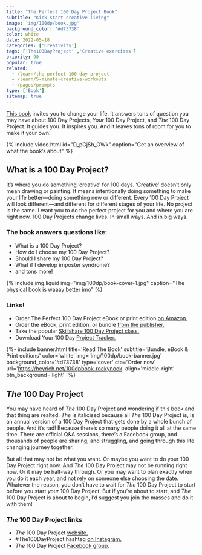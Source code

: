 ```yaml
---
title: "The Perfect 100 Day Project Book"
subtitle: "Kick-start creative living"
image: 'img/100dp/book.jpg'
background_color: '#d73738'
color: white
date: 2022-05-18
categories: ['Creativity']
tags: ['The100DayProject' ,'Creative exercises']
priority: 90
popular: true
related:
  - /learn/the-perfect-100-day-project
  - /learn/5-minute-creative-workouts
  - /pages/prompts
type: ['Book']
sitemap: true
---
```


[This book](https://heyrich.net/100dpbook-rockynook) invites you to change your life. It answers tons of question you may have about 100 Day Projects, *Your* 100 Day Project, and *The* 100 Day Project. It guides you. It inspires you. And it leaves tons of room for you to make it your own.

{% include video.html id="D_pGjSh_OWk" caption="Get an overview of what the book’s about" %}

## What is a 100 Day Project?
It’s where you do something ‘creative’ for 100 days. ‘Creative’ doesn’t only mean drawing or painting. It means intentionally doing something to make your life better—doing something new or different. Every 100 Day Project will look different—and different for different stages of your life. No project is the same. I want you to do the perfect project for you and where you are right now. 100 Day Projects change lives. In small ways. And in big ways.

### The book answers questions like:
- What is a 100 Day Project?
- How do I choose my 100 Day Project?
- Should I share my 100 Day Project?
- What if I develop imposter syndrome?
- and tons more!

{% include img.liquid img="img/100dp/book-cover-1.jpg" caption="The physical book is waaay better imo" %}

### Links!
- Order The Perfect 100 Day Project eBook or print edition [on Amazon.](https://heyrich.net/100dpbook-amazon)
- Order the eBook, print edition, or bundle [from the publisher.](https://heyrich.net/100dpbook-rockynook)
- Take the popular [Skillshare 100 Day Project class.](https://heyrich.net/perfect-100-day-proj)
- Download Your 100 Day [Project Tracker.](/downloads/your-100dp-tracker.pdf)

{%- include banner.html title='Read The Book' subtitle='Bundle, eBook &amp; <br> Print editions' color='white' img='img/100dp/book-banner.jpg' background_color='#d73738' type='cover' cta='Order now' url='https://heyrich.net/100dpbook-rockynook' align='middle-right' btn_background='light' -%}

## *The* 100 Day Project
You may have heard of *The* 100 Day Project and wondering if this book and that thing are realted. *The* is italicised because all *The* 100 Day Project is, is an annual version of a 100 Day Project that gets done by a whole bunch of people. And it’s rad! Because there’s so many people doing it all at the same time. There are official Q&A sessions, there’s a Facebook group, and thousands of people are sharing, and struggling, and going through this life changing journey together.

But all that may not be what you want. Or maybe you want to do your 100 Day Project right now. And *The* 100 Day Project may not be running right now. Or it may be half-way through. Or you may want to plan exactly when you do it each year, and not rely on someone else choosing the date. Whatever the reason, you don’t have to wait for *The* 100 Day Project to start before you start *your* 100 Day Project. But if you’re about to start, and *The* 100 Day Project is about to begin, I’d suggest you join the masses and do it with them!

### *The* 100 Day Project links
- *The* 100 Day Project [website.](https://www.the100dayproject.org/)
- #The100DayProject hashtag [on Instagram.](https://www.instagram.com/explore/tags/the100dayproject/)
- *The* 100 Day Project [Facebook group.](https://www.facebook.com/groups/the100dayprojectgroup)